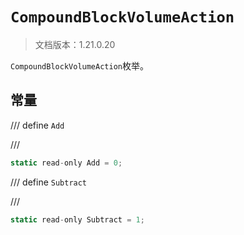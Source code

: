 # `CompoundBlockVolumeAction`

> 文档版本：1.21.0.20

`CompoundBlockVolumeAction`枚举。

## 常量

/// define
`Add`


///

```js
static read-only Add = 0;
```


/// define
`Subtract`


///

```js
static read-only Subtract = 1;
```

